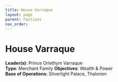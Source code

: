 ```yaml
---
title: House Varraque
layout: page
parent: Factions
nav_order: 
---
```


# House Varraque  

**Leader(s)**: Prince Orlethym Varraque  
**Type**: Merchant Family
**Objectives**: Wealth & Power  
**Base of Operations**: Silverlight   Palace, Thalorien
